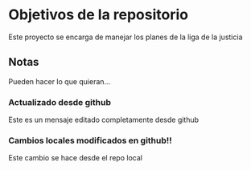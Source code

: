 # Objetivos de la repositorio

Este proyecto se encarga de manejar los planes de la liga de la justicia


## Notas
Pueden hacer lo que quieran...

### Actualizado desde github
Este es un mensaje editado completamente desde github

### Cambios locales modificados en github!!
Este cambio se hace desde el repo local
